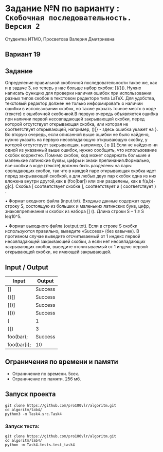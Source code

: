 # Задание №N по варианту  : `Скобочная последовательность. Версия 2`
Студентка ИТМО,  Просветова Валерия Дмитриевна

## Вариант 19

## Задание 
Определение правильной скобочной последовательности такое же, как и в задаче 3, но теперь у нас больше набор скобок: []{}().
Нужно написать функцию для проверки наличия ошибок при использовании разных типов скобок в текстовом редакторе типа LaTeX.
Для удобства, текстовый редактор должен не только информировать о наличии ошибки в использовании скобок, но также указать точное место в коде (тексте) с ошибочной скобочкой.В первую очередь объявляется ошибка при наличии первой несовпадающей
закрывающей скобки, перед которой отсутствует открывающая скобка, или которая не соответствует открывающей, например, ()[} - здесь  ошибка укажет на }.
Во вторую очередь, если описанной выше ошибки не было найдено, нужно указать на первую несовпадающую открывающую скобку, у которой отсутствует закрывающая, например, ( в ([].Если не найдено ни одной из указанный выше ошибок, нужно сообщить, что
использование скобок корректно. Помимо скобок, код может содержать большие и маленькие латинские буквы,
цифры и знаки препинания.Формально, все скобки в коде (тексте) должны быть разделены на пары совпадающих скобок, так что в каждой паре открывающая скобка идет перед закрывающей скобкой, а для любых двух пар скобок одна из них вложена внутри другой,как в (foo[bar]) или они разделены, как в f(a,b)-g[c]. Скобка [ соответствует скобке ], соответствует и ( соответствует ) .

• Формат входного файла (input.txt). Входные данные содержат одну строку S, состоящую из больших и маленьких латинских букв, цифр, знаковпрепинания и скобок из набора [] (). Длина строки S – 1 ≤ S leq10^5.

• Формат выходного файла (output.txt). Если в строке S скобки используются правильно, выведите «Success» (без кавычек). В противном случае выведите отсчитываемый от 1 индекс первой несовпадающей закрывающей скобки, а если нет несовпадающих закрывающих скобок, выведите отсчитываемый от 1 индекс первой открывающей скобки, не имеющей закрывающей.

## Input / Output 

| Input      | Output   |
|------------|----------|
| []         | Success  |
| {}[]       | Success  |
| [()]       | Success  |
| (())       | Success  |
| {          | 1        |
| {[}        | 3        |
| foo(bar);  | Success  |
| foo(bar[i);| 10       |


## Ограничения по времени и памяти

- Ограничение по времени. 5сек.
- Ограничение по памяти. 256 мб.

## Запуск проекта

`git clone https://github.com/pro100vlr/algoritm.git`   
`cd algoritm/lab4/`  
`python3 -m Task4.src.Task4` 

### Запуск теста:   
   
`git clone https://github.com/pro100vlr/algoritm.git`   
`cd algoritm/lab4/`  
`python -m Task4.tests.test_task4`